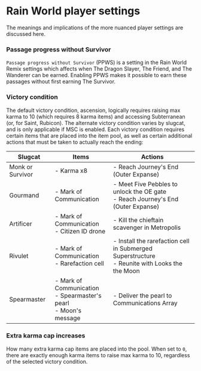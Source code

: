 # Rain World player settings

The meanings and implications of the more nuanced player settings are discussed here.

### Passage progress without Survivor
`Passage progress without Survivor` (PPWS) is a setting in the Rain World Remix settings
which affects when The Dragon Slayer, The Friend, and The Wanderer can be earned.
Enabling PPWS makes it possible to earn these passages without first earning The Survivor.

### Victory condition
The default victory condition, ascension, logically requires raising max karma to 10
(which requires 8 karma items) and accessing Subterranean (or, for Saint, Rubicon).
The alternate victory condition varies by slugcat, and is only applicable if MSC is enabled.
Each victory condition requires certain items that are placed into the item pool,
as well as certain additional actions that must be taken to actually reach the ending:

| Slugcat          | Items                                                                  | Actions                                                                                          |
|------------------|------------------------------------------------------------------------|--------------------------------------------------------------------------------------------------|
| Monk or Survivor | - Karma x8                                                             | - Reach Journey's End (Outer Expanse)                                                            |
| Gourmand         | - Mark of Communication                                                | - Meet Five Pebbles to unlock the OE gate<br/>- Reach Journey's End (Outer Expanse)              |
| Artificer        | - Mark of Communication<br/>- Citizen ID drone                         | - Kill the chieftain scavenger in Metropolis                                                     |
| Rivulet          | - Mark of Communication<br/>- Rarefaction cell                         | - Install the rarefaction cell in Submerged Superstructure<br/>- Reunite with Looks the the Moon |
| Spearmaster      | - Mark of Communication<br/>- Spearmaster's pearl<br/>- Moon's message | - Deliver the pearl to Communications Array                                                      |

### Extra karma cap increases
How many extra karma cap items are placed into the pool.
When set to `0`, there are exactly enough karma items to raise max karma to 10,
regardless of the selected victory condition.
